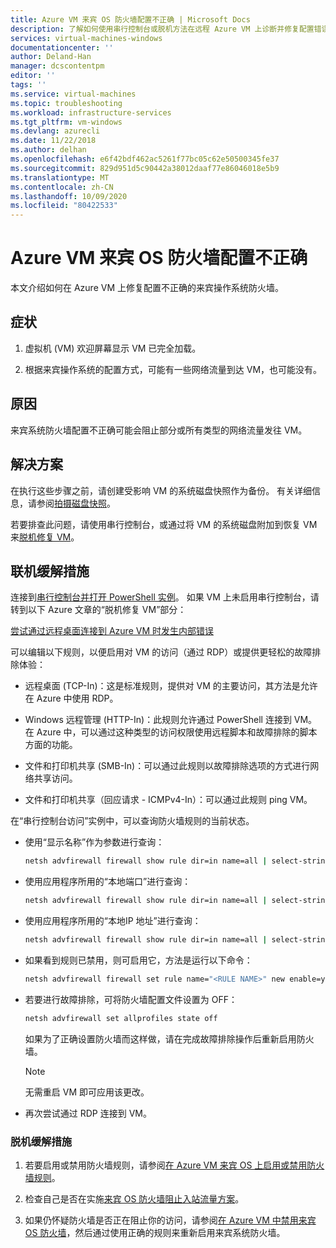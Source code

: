 ```yaml
---
title: Azure VM 来宾 OS 防火墙配置不正确 | Microsoft Docs
description: 了解如何使用串行控制台或脱机方法在远程 Azure VM 上诊断并修复配置错误的来宾操作系统防火墙。
services: virtual-machines-windows
documentationcenter: ''
author: Deland-Han
manager: dcscontentpm
editor: ''
tags: ''
ms.service: virtual-machines
ms.topic: troubleshooting
ms.workload: infrastructure-services
ms.tgt_pltfrm: vm-windows
ms.devlang: azurecli
ms.date: 11/22/2018
ms.author: delhan
ms.openlocfilehash: e6f42bdf462ac5261f77bc05c62e50500345fe37
ms.sourcegitcommit: 829d951d5c90442a38012daaf77e86046018e5b9
ms.translationtype: MT
ms.contentlocale: zh-CN
ms.lasthandoff: 10/09/2020
ms.locfileid: "80422533"
---
```

# <a name="azure-vm-guest-os-firewall-is-misconfigured"></a>Azure VM 来宾 OS 防火墙配置不正确

本文介绍如何在 Azure VM 上修复配置不正确的来宾操作系统防火墙。

## <a name="symptoms"></a>症状

1.  虚拟机 (VM) 欢迎屏幕显示 VM 已完全加载。

2.  根据来宾操作系统的配置方式，可能有一些网络流量到达 VM，也可能没有。

## <a name="cause"></a>原因

来宾系统防火墙配置不正确可能会阻止部分或所有类型的网络流量发往 VM。

## <a name="solution"></a>解决方案

在执行这些步骤之前，请创建受影响 VM 的系统磁盘快照作为备份。 有关详细信息，请参阅[拍摄磁盘快照](../windows/snapshot-copy-managed-disk.md)。

若要排查此问题，请使用串行控制台，或通过将 VM 的系统磁盘附加到恢复 VM 来[脱机修复 VM](troubleshoot-rdp-internal-error.md#repair-the-vm-offline)。

## <a name="online-mitigations"></a>联机缓解措施

连接到[串行控制台并打开 PowerShell 实例](serial-console-windows.md#use-cmd-or-powershell-in-serial-console)。 如果 VM 上未启用串行控制台，请转到以下 Azure 文章的“脱机修复 VM”部分：

 [尝试通过远程桌面连接到 Azure VM 时发生内部错误](troubleshoot-rdp-internal-error.md#repair-the-vm-offline)

可以编辑以下规则，以便启用对 VM 的访问（通过 RDP）或提供更轻松的故障排除体验：

*   远程桌面 (TCP-In)：这是标准规则，提供对 VM 的主要访问，其方法是允许在 Azure 中使用 RDP。

*   Windows 远程管理 (HTTP-In)：此规则允许通过 PowerShell 连接到 VM。在 Azure 中，可以通过这种类型的访问权限使用远程脚本和故障排除的脚本方面的功能。

*   文件和打印机共享 (SMB-In)：可以通过此规则以故障排除选项的方式进行网络共享访问。

*   文件和打印机共享（回应请求 - ICMPv4-In）：可以通过此规则 ping VM。

在“串行控制台访问”实例中，可以查询防火墙规则的当前状态。

*   使用“显示名称”作为参数进行查询：

    ```cmd
    netsh advfirewall firewall show rule dir=in name=all | select-string -pattern "(DisplayName.*<FIREWALL RULE NAME>)" -context 9,4 | more
    ```

*   使用应用程序所用的“本地端口”进行查询：

    ```cmd
    netsh advfirewall firewall show rule dir=in name=all | select-string -pattern "(LocalPort.*<APPLICATION PORT>)" -context 9,4 | more
    ```

*   使用应用程序所用的“本地IP 地址”进行查询：

    ```cmd
    netsh advfirewall firewall show rule dir=in name=all | select-string -pattern "(LocalIP.*<CUSTOM IP>)" -context 9,4 | more
    ```

*   如果看到规则已禁用，则可启用它，方法是运行以下命令：

    ```cmd
    netsh advfirewall firewall set rule name="<RULE NAME>" new enable=yes
    ```

*   若要进行故障排除，可将防火墙配置文件设置为 OFF：

    ```cmd
    netsh advfirewall set allprofiles state off
    ```

    如果为了正确设置防火墙而这样做，请在完成故障排除操作后重新启用防火墙。

    > [!Note]
    > 无需重启 VM 即可应用该更改。

*   再次尝试通过 RDP 连接到 VM。

### <a name="offline-mitigations"></a>脱机缓解措施

1.  若要启用或禁用防火墙规则，请参阅[在 Azure VM 来宾 OS 上启用或禁用防火墙规则](enable-disable-firewall-rule-guest-os.md)。

2.  检查自己是否在实施[来宾 OS 防火墙阻止入站流量方案](guest-os-firewall-blocking-inbound-traffic.md)。

3.  如果仍怀疑防火墙是否正在阻止你的访问，请参阅[在 Azure VM 中禁用来宾 OS 防火墙](disable-guest-os-firewall-windows.md)，然后通过使用正确的规则来重新启用来宾系统防火墙。

